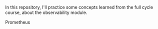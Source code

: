 In this repository, I'll practice some concepts learned from the full cycle course, about the observability module.

Prometheus
